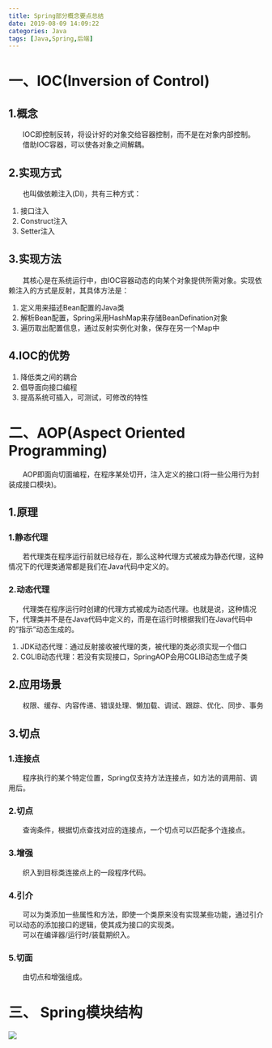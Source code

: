 ```yaml
---
title: Spring部分概念要点总结
date: 2019-08-09 14:09:22
categories: Java
tags: [Java,Spring,后端]
---
```

# 一、IOC(Inversion of Control)
## 1.概念
&emsp;&emsp;IOC即控制反转，将设计好的对象交给容器控制，而不是在对象内部控制。    
&emsp;&emsp;借助IOC容器，可以使各对象之间解耦。
## 2.实现方式
&emsp;&emsp;也叫做依赖注入(DI)，共有三种方式：
1. 接口注入
2. Construct注入
3. Setter注入

## 3.实现方法
&emsp;&emsp;其核心是在系统运行中，由IOC容器动态的向某个对象提供所需对象。实现依赖注入的方式是反射，其具体方法是：

1. 定义用来描述Bean配置的Java类
2. 解析Bean配置，Spring采用HashMap来存储BeanDefination对象
3. 遍历取出配置信息，通过反射实例化对象，保存在另一个Map中

## 4.IOC的优势

1. 降低类之间的耦合
2. 倡导面向接口编程
3. 提高系统可插入，可测试，可修改的特性

# 二、AOP(Aspect Oriented Programming)
&emsp;&emsp;AOP即面向切面编程，在程序某处切开，注入定义的接口(将一些公用行为封装成接口模块)。

## 1.原理
### 1.静态代理
&emsp;&emsp;若代理类在程序运行前就已经存在，那么这种代理方式被成为静态代理，这种情况下的代理类通常都是我们在Java代码中定义的。
### 2.动态代理
&emsp;&emsp;代理类在程序运行时创建的代理方式被成为动态代理。也就是说，这种情况下，代理类并不是在Java代码中定义的，而是在运行时根据我们在Java代码中的“指示”动态生成的。
1. JDK动态代理：通过反射接收被代理的类，被代理的类必须实现一个借口
2. CGLIB动态代理：若没有实现接口，SpringAOP会用CGLIB动态生成子类

## 2.应用场景

&emsp;&emsp;权限、缓存、内容传递、错误处理、懒加载、调试、跟踪、优化、同步、事务

## 3.切点
### 1.连接点
&emsp;&emsp;程序执行的某个特定位置，Spring仅支持方法连接点，如方法的调用前、调用后。
### 2.切点
&emsp;&emsp;查询条件，根据切点查找对应的连接点，一个切点可以匹配多个连接点。
### 3.增强
&emsp;&emsp;织入到目标类连接点上的一段程序代码。
### 4.引介
&emsp;&emsp;可以为类添加一些属性和方法，即使一个类原来没有实现某些功能，通过引介可以动态的添加接口的逻辑，使其成为接口的实现类。  
&emsp;&emsp;可以在编译器/运行时/装载期织入。
### 5.切面
&emsp;&emsp;由切点和增强组成。

# 三、 Spring模块结构
![](http://pic.lufer.cc/images/2021/03/05/eb8pTI.png)
